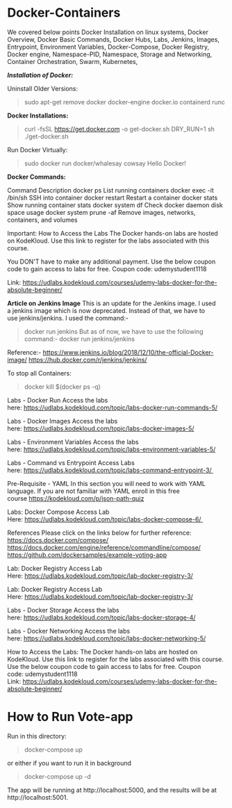 # Docker-Containers
We covered below points
Docker Installation on linux systems, Docker Overview, Docker Basic Commands, Docker Hubs, Labs, Jenkins, Images, Entrypoint, Environment Variables, Docker-Compose, Docker Registry, Docker engine, Namespace-PID, Namespace, Storage and Networking, Container Orchestration, Swarm, Kubernetes, 


***Installation of Docker:***

Uninstall Older Versions:
> sudo apt-get remove docker docker-engine docker.io containerd runc


**Docker Installations:**

> curl -fsSL https://get.docker.com -o get-docker.sh
> DRY_RUN=1 sh ./get-docker.sh


Run Docker Virtually:

> sudo docker run docker/whalesay cowsay Hello Docker!



**Docker Commands:**

Command                                                 Description
docker ps	                                            List running containers
docker exec -it <container name> /bin/sh 	            SSH into container
docker restart <container name>	                        Restart a container
docker stats	                                        Show running container stats
docker system df	                                    Check docker daemon disk space usage
docker system prune -af	                                Remove images, networks, containers, and volumes



Important: How to Access the Labs
The Docker hands-on labs are hosted on KodeKloud. Use this link to register for the labs associated with this course.

You DON'T have to make any additional payment. Use the below coupon code to gain access to labs for free.
Coupon code: udemystudent1118

Link: https://udlabs.kodekloud.com/courses/udemy-labs-docker-for-the-absolute-beginner/



**Article on Jenkins Image**
This is an update for the Jenkins image.
I used a jenkins image which is now deprecated. Instead of that, we have to use jenkins/jenkins.
I used the command:-
> docker run jenkins
But as of now, we have to use the following command:-
> docker run jenkins/jenkins

Reference:-
https://www.jenkins.io/blog/2018/12/10/the-official-Docker-image/
https://hub.docker.com/r/jenkins/jenkins/


To stop all Containers:

> docker kill $(docker ps -q)


Labs - Docker Run
Access the labs here: https://udlabs.kodekloud.com/topic/labs-docker-run-commands-5/


Labs - Docker Images
Access the labs here: https://udlabs.kodekloud.com/topic/labs-docker-images-5/


Labs - Environment Variables
Access the labs here: https://udlabs.kodekloud.com/topic/labs-environment-variables-5/


Labs - Command vs Entrypoint
Access Labs here: https://udlabs.kodekloud.com/topic/labs-command-entrypoint-3/ ‎


Pre-Requisite - YAML
In this section you will need to work with YAML language. If you are not familiar with YAML enroll in this free course https://kodekloud.com/p/json-path-quiz


Labs: Docker Compose
Access Lab Here: https://udlabs.kodekloud.com/topic/labs-docker-compose-6/ ‎


References
Please click on the links below for further reference:
https://docs.docker.com/compose/
https://docs.docker.com/engine/reference/commandline/compose/
https://github.com/dockersamples/example-voting-app


Lab: Docker Registry
Access Lab Here: ‎https://udlabs.kodekloud.com/topic/lab-docker-registry-3/



Lab: Docker Registry
Access Lab Here: ‎https://udlabs.kodekloud.com/topic/lab-docker-registry-3/


Labs - Docker Storage
Access the labs here: https://udlabs.kodekloud.com/topic/labs-docker-storage-4/


Labs - Docker Networking
Access the labs here: https://udlabs.kodekloud.com/topic/labs-docker-networking-5/


How to Access the Labs:
The Docker hands-on labs are hosted on KodeKloud. Use this link to register for the labs associated with this course.
Use the below coupon code to gain access to labs for free.
Coupon code: udemystudent1118
Link: https://udlabs.kodekloud.com/courses/udemy-labs-docker-for-the-absolute-beginner/


# How to Run Vote-app

Run in this directory:

> docker-compose up

or either if you want to run it in background 

> docker-compose up -d

The app will be running at http://localhost:5000, and the results will be at http://localhost:5001.

